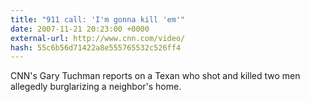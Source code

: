 ```yaml
---
title: "911 call: 'I'm gonna kill 'em'"
date: 2007-11-21 20:23:00 +0000
external-url: http://www.cnn.com/video/
hash: 55c6b56d71422a8e555765532c526ff4
---
```


CNN's Gary Tuchman reports on a Texan who shot and killed two men allegedly burglarizing a neighbor's home.

